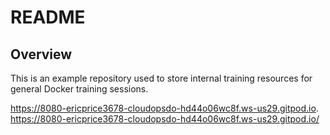 # README

## Overview

This is an example repository used to store internal training resources for general Docker training sessions.


https://8080-ericprice3678-cloudopsdo-hd44o06wc8f.ws-us29.gitpod.io.  
https://8080-ericprice3678-cloudopsdo-hd44o06wc8f.ws-us29.gitpod.io/